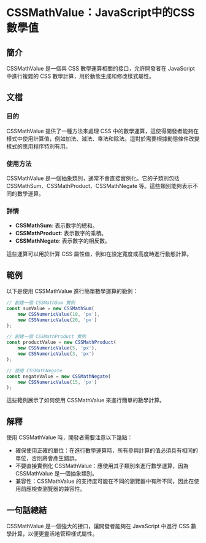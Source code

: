 <!--
Meta Description: # CSSMathValue：JavaScript中的CSS數學值 ## 簡介 CSSMathValue 是一個與 CSS 數學運算相關的接口，允許開發者在 JavaScript 中進行複雜的 CSS 數學計算，用於動態生成和修改樣式屬性。 ## 文檔 ### 目的 CSSMathValue 提供了...
Meta Keywords: cssmathvalue, new, css, cssnumericvalue, cssmathsum
-->

# CSSMathValue：JavaScript中的CSS數學值

## 簡介
CSSMathValue 是一個與 CSS 數學運算相關的接口，允許開發者在 JavaScript 中進行複雜的 CSS 數學計算，用於動態生成和修改樣式屬性。

## 文檔
### 目的
CSSMathValue 提供了一種方法來處理 CSS 中的數學運算，這使得開發者能夠在樣式中使用計算值，例如加法、減法、乘法和除法。這對於需要根據動態條件改變樣式的應用程序特別有用。

### 使用方法
CSSMathValue 是一個抽象類別，通常不會直接實例化。它的子類別包括 CSSMathSum、CSSMathProduct、CSSMathNegate 等。這些類別能夠表示不同的數學運算。

### 詳情
- **CSSMathSum**: 表示數字的總和。
- **CSSMathProduct**: 表示數字的乘積。
- **CSSMathNegate**: 表示數字的相反數。
  
這些運算可以用於計算 CSS 屬性值，例如在設定寬度或高度時進行動態計算。

## 範例
以下是使用 CSSMathValue 進行簡單數學運算的範例：

```javascript
// 創建一個 CSSMathSum 實例
const sumValue = new CSSMathSum(
    new CSSNumericValue(10, 'px'),
    new CSSNumericValue(20, 'px')
);

// 創建一個 CSSMathProduct 實例
const productValue = new CSSMathProduct(
    new CSSNumericValue(5, 'px'),
    new CSSNumericValue(3, 'px')
);

// 使用 CSSMathNegate
const negateValue = new CSSMathNegate(
    new CSSNumericValue(15, 'px')
);
```

這些範例展示了如何使用 CSSMathValue 來進行簡單的數學計算。

## 解釋
使用 CSSMathValue 時，開發者需要注意以下幾點：
- 確保使用正確的單位：在進行數學運算時，所有參與計算的值必須具有相同的單位，否則將會產生錯誤。
- 不要直接實例化 CSSMathValue：應使用其子類別來進行數學運算，因為 CSSMathValue 是一個抽象類別。
- 兼容性：CSSMathValue 的支持度可能在不同的瀏覽器中有所不同，因此在使用前應檢查瀏覽器的兼容性。

## 一句話總結
CSSMathValue 是一個強大的接口，讓開發者能夠在 JavaScript 中進行 CSS 數學計算，以便更靈活地管理樣式屬性。
